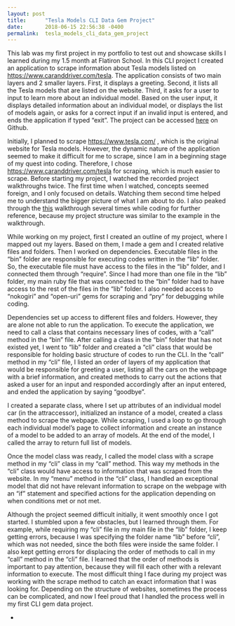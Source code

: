 ```yaml
---
layout: post
title:      "Tesla Models CLI Data Gem Project"
date:       2018-06-15 22:56:38 -0400
permalink:  tesla_models_cli_data_gem_project
---
```



This lab was my first project in my portfolio to test out and showcase skills I learned during my 1.5 month at Flatiron School. In this CLI project I created an application to scrape information about Tesla models listed on https://www.caranddriver.com/tesla. The application consists of two main layers and 2 smaller layers. First, it displays a greeting. Second, it lists all the Tesla models that are listed on the website. Third, it asks for a user to input to learn more about an individual model. Based on the user input, it displays detailed information about an individual model, or displays the list of models again, or asks for a correct input if an invalid input is entered, and ends the application if typed “exit”. The project can be accessed [here](https://github.com/Dillorom/cli-data-gem-assessment-v-000) on Github. 

Initially, I planned to scrape https://www.tesla.com/ , which is the original website for Tesla models. However, the dynamic nature of the application seemed to make it difficult for me to scrape, since I am in a beginning stage of my quest into coding. Therefore, I chose https://www.caranddriver.com/tesla for scraping, which is much easier to scrape. 
Before starting my project, I watched the recorded project walkthroughs twice. The first time when I watched, concepts seemed foreign, and I only focused on details. Watching them second time helped me to understand the bigger picture of what I am about to do. I also peaked through the [this](https://www.youtube.com/watch?v=lDExWIhYKI) walkthrough several times while coding for further reference, because my project structure was similar to the example in the walkthrough.

While working on my project, first I created an outline of my project, where I mapped out my layers. Based on them, I made a gem and I created relative files and folders. Then I worked on dependencies. Executable files in the “bin” folder are responsible for executing codes written in the “lib” folder. So, the executable file must have access to the files in the “lib” folder, and I connected them through “require”. Since I had more than one file in the “lib” folder, my main ruby file that was connected to the “bin” folder had to have access to the rest of the files in the “lib” folder. I also needed access to “nokogiri” and “open-uri” gems for scraping and “pry” for debugging while coding. 

Dependencies set up access to different files and folders. However, they are alone not able to run the application. To execute the application, we need to call a class that contains necessary lines of codes, with a “call” method in the “bin” file. After calling a class in the “bin” folder that has not existed yet, I went to “lib” folder and created a “cli” class that would be responsible for holding basic structure of codes to run the CLI. In the “call” method in my “cli” file, I listed an order of layers of my application that would be responsible for greeting a user, listing all the cars on the webpage with a brief information, and created methods to carry out the actions that asked a user for an input and responded accordingly after an input entered, and ended the application by saying “goodbye”. 

I created a separate class, where I set up attributes of an individual model car (in the attraccessor), initialized an instance of a model, created a class method to scrape the webpage. While scraping, I used a loop to go through each individual model’s page to collect information and create an instance of a model to be added to an array of models. At the end of the model, I called the array to return full list of models. 

Once the model class was ready, I called the model class with a scrape method in my “cli” class in my “call” method. This way my methods in the “cli” class would have access to information that was scraped from the website. 
In my “menu” method in the “cli” class, I handled an exceptional model that did not have relevant information to scrape on the webpage with an “if” statement and specified actions for the application depending on when conditions met or not met. 

Although the project seemed difficult initially, it went smoothly once I got started. I stumbled upon a few obstacles, but I learned through them. For example, while requiring my “cli” file in my main file in the “lib” folder, I keep getting errors, because I was specifying the folder name “lib” before “cli”, which was not needed, since the both files were inside the same folder. I also kept getting errors for displacing the order of methods to call in my “call” method in the “cli” file. I learned that the order of methods is important to pay attention, because they will fill each other with a relevant information to execute. The most difficult thing I face during my project was working with the scrape method to catch an exact information that I was looking for. Depending on the structure of websites, sometimes the process can be complicated, and now I feel proud that I handled the process well in my first CLI gem data project. 











*
